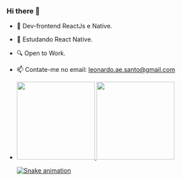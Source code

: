 ### Hi there 👋

- 🔭 Dev-frontend ReactJs e Native.
- 🌱 Estudando React Native.
- 🔍 Open to Work.
- 📫 Contate-me no email: leonardo.ae.santo@gmail.com
- <div>
    <a href="https://github.com/Leonaes">
    <img height="180em" src="https://github-readme-stats.vercel.app/api?username=leonaes&layout=compact&show_icons=true&theme=dark&include_all_commits=true&count_private=true"/>
    <img height="180em" src="https://github-readme-stats.vercel.app/api/top-langs/?username=leonaes&layout=compact&langs_count=16&theme=dark"/>
  </div>
  
  ![Snake animation](https://github.com/rafaballerini/leonaes/blob/output/github-contribution-grid-snake.svg)

